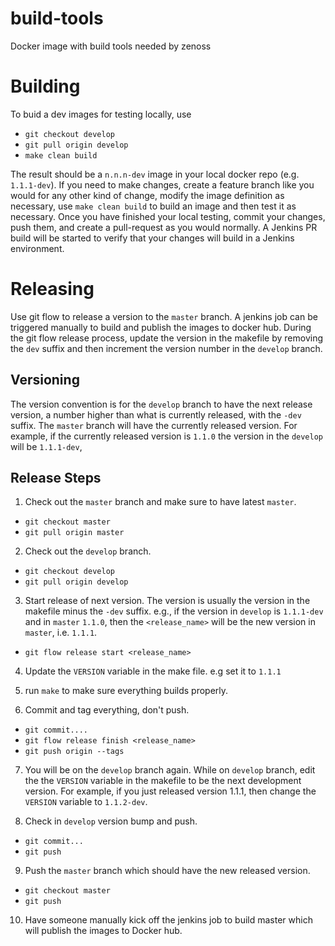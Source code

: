 # build-tools
Docker image with build tools needed by zenoss

# Building
To buid a dev images for testing locally, use
  * `git checkout develop`
  * `git pull origin develop`
  * `make clean build`

The result should be a `n.n.n-dev` image in your local docker repo (e.g. `1.1.1-dev`).   If you need to make changes, create
a feature branch like you would for any other kind of change, modify the image definition as necessary, use `make clean build` to
build an image and then test it as necessary.   Once you have finished your local testing, commit your changes, push them,
and create a pull-request as you would normally. A Jenkins PR build will be started to verify that your changes will build in
a Jenkins environment.

# Releasing
Use git flow to release a version to the `master` branch. A jenkins job can be triggered manually to build and publish the
images to docker hub.  During the git flow release process, update the version in the makefile by removing the `dev`
suffix and then increment the version number in the `develop` branch.

## Versioning

The version convention is for the `develop` branch to have the next release version, a number higher than what is
 currently released, with the `-dev` suffix. The `master` branch will have the currently released version.  For
 example, if the currently released version is `1.1.0` the version in the `develop` will be `1.1.1-dev`,

## Release Steps

1. Check out the `master` branch and make sure to have latest `master`.
  * `git checkout master`
  * `git pull origin master`

2. Check out the `develop` branch.
  * `git checkout develop`
  * `git pull origin develop`

3. Start release of next version. The version is usually the version in the makefile minus the `-dev` suffix.  e.g., if the version
  in `develop` is `1.1.1-dev` and in `master` `1.1.0`, then the
  `<release_name>` will be the new version in `master`, i.e. `1.1.1`.
  *  `git flow release start <release_name>`

4. Update the `VERSION` variable in the make file. e.g set it to `1.1.1`

5. run `make` to make sure everything builds properly.

6. Commit and tag everything, don't push.
  * `git commit....`
  * `git flow release finish <release_name>`
  * `git push origin --tags`

7. You will be on the `develop` branch again. While on `develop` branch, edit the the `VERSION` variable in the makefile to
be the next development version. For example, if you just released version 1.1.1, then change the `VERSION` variable to
`1.1.2-dev`.

8. Check in `develop` version bump and push.
  * `git commit...`
  * `git push`

9. Push the `master` branch which should have the new released version.
  * `git checkout master`
  * `git push`

10. Have someone manually kick off the jenkins job to build master which will publish the images to Docker hub.


